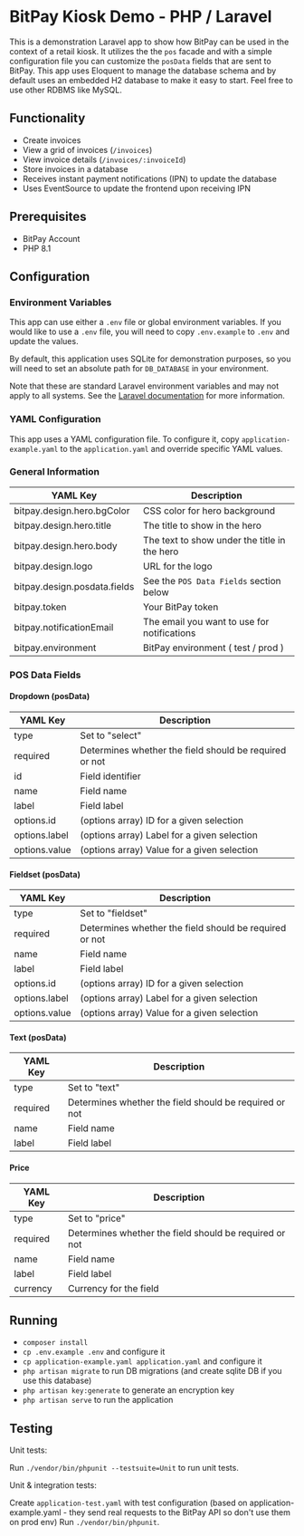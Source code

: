 # BitPay Kiosk Demo - PHP / Laravel

This is a demonstration Laravel app to show how BitPay can be used in the
context of a retail kiosk. It utilizes the the `pos` facade and with a simple
configuration file you can customize the `posData` fields that are sent to
BitPay. This app uses Eloquent to manage the database schema and by default
uses an embedded H2 database to make it easy to start. Feel free to use other RDBMS like MySQL.

## Functionality

- Create invoices
- View a grid of invoices (`/invoices`)
- View invoice details (`/invoices/:invoiceId`)
- Store invoices in a database
- Receives instant payment notifications (IPN) to update the database
- Uses EventSource to update the frontend upon receiving IPN

## Prerequisites

- BitPay Account
- PHP 8.1

## Configuration

### Environment Variables

This app can use either a `.env` file or global environment variables. If you
would like to use a `.env` file, you will need to copy `.env.example` to `.env`
and update the values.

By default, this application uses SQLite for demonstration purposes, so you will
need to set an absolute path for `DB_DATABASE` in your environment.

Note that these are standard Laravel environment variables and may not apply
to all systems. See the [Laravel documentation](https://laravel.com/docs/10.x/#environment-based-configuration) for more information.

### YAML Configuration

This app uses a YAML configuration file. To configure it, copy
`application-example.yaml` to the `application.yaml` and override specific YAML
values.

### General Information

| YAML Key                     | Description                                  |
| ---------------------------- | -------------------------------------------- |
| bitpay.design.hero.bgColor   | CSS color for hero background                |
| bitpay.design.hero.title     | The title to show in the hero                |
| bitpay.design.hero.body      | The text to show under the title in the hero |
| bitpay.design.logo           | URL for the logo                             |
| bitpay.design.posdata.fields | See the `POS Data Fields` section below      |
| bitpay.token                 | Your BitPay token                            |
| bitpay.notificationEmail     | The email you want to use for notifications  |
| bitpay.environment           | BitPay environment ( test / prod )           |

### POS Data Fields

#### Dropdown (posData)

| YAML Key      | Description                                            |
| ------------- | ------------------------------------------------------ |
| type          | Set to "select"                                        |
| required      | Determines whether the field should be required or not |
| id            | Field identifier                                       |
| name          | Field name                                             |
| label         | Field label                                            |
| options.id    | (options array) ID for a given selection               |
| options.label | (options array) Label for a given selection            |
| options.value | (options array) Value for a given selection            |

#### Fieldset (posData)

| YAML Key      | Description                                            |
| ------------- | ------------------------------------------------------ |
| type          | Set to "fieldset"                                      |
| required      | Determines whether the field should be required or not |
| name          | Field name                                             |
| label         | Field label                                            |
| options.id    | (options array) ID for a given selection               |
| options.label | (options array) Label for a given selection            |
| options.value | (options array) Value for a given selection            |

#### Text (posData)

| YAML Key | Description                                            |
| -------- | ------------------------------------------------------ |
| type     | Set to "text"                                          |
| required | Determines whether the field should be required or not |
| name     | Field name                                             |
| label    | Field label                                            |

#### Price

| YAML Key | Description                                            |
| -------- | ------------------------------------------------------ |
| type     | Set to "price"                                         |
| required | Determines whether the field should be required or not |
| name     | Field name                                             |
| label    | Field label                                            |
| currency | Currency for the field                                 |

## Running

- `composer install`
- `cp .env.example .env` and configure it
- `cp application-example.yaml application.yaml` and configure it
- `php artisan migrate` to run DB migrations (and create sqlite DB if you use this database)
- `php artisan key:generate` to generate an encryption key
- `php artisan serve` to run the application

## Testing

Unit tests:

Run `./vendor/bin/phpunit --testsuite=Unit` to run unit tests.

Unit & integration tests:

Create `application-test.yaml` with test configuration (based on application-example.yaml - they send real requests to the BitPay API so don't use them on prod env)
Run `./vendor/bin/phpunit`.
